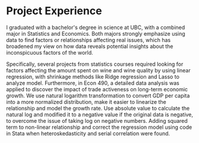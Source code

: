 # Project Experience

I graduated with a bachelor's degree in science at UBC, with a combined major in Statistics and Economics. Both majors strongly emphasize using data to find factors or relationships affecting real issues, which has broadened my view on how data reveals potential insights about the inconspicuous factors of the world. 

Specifically, several projects from statistics courses required looking for factors affecting the amount spent on wine and wine quality by using linear regression, with shrinkage methods like Ridge regression and Lasso to analyze model. Furthermore, in Econ 490, a detailed data analysis was applied to discover the impact of trade activeness on long-term economic growth. We use natural logarithm transformation to convert GDP per capita into a more normalized distribution, make it easier to linearize the relationship and model the growth rate. Use absolute value to calculate the natural log and modified it to a negative value if the original data is negative, to overcome the issue of taking log on negative numbers. Adding squared term to non-linear relationship and correct the regression model using code in Stata when heteroskedasticity and serial correlation were found.
